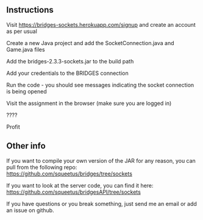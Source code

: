 ## Instructions

Visit https://bridges-sockets.herokuapp.com/signup and create an account as per usual

Create a new Java project and add the SocketConnection.java and Game.java files

Add the bridges-2.3.3-sockets.jar to the build path

Add your credentials to the BRIDGES connection

Run the code - you should see messages indicating the socket connection is being opened

Visit the assignment in the browser (make sure you are logged in)

????

Profit


## Other info

If you want to compile your own version of the JAR for any reason, you can pull from the following repo: https://github.com/squeetus/bridges/tree/sockets

If you want to look at the server code, you can find it here: https://github.com/squeetus/bridgesAPI/tree/sockets

If you have questions or you break something, just send me an email or add an issue on github. 
